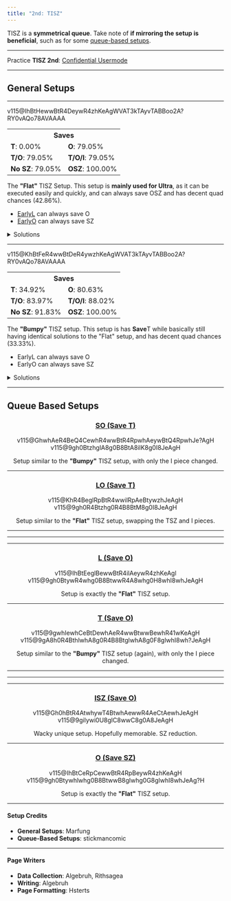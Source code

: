 ```yaml
---
title: "2nd: TISZ"
---
```

TISZ is a **symmetrical queue**. Take note of **if mirroring the setup is beneficial**, such as for some <a href="#queue-based-setups">queue-based setups</a>.
<hr class="small">

Practice **TISZ 2nd**: [Confidential Usermode](https://himitsuconfidential.github.io/downstack-practice/usermode.html/=[TISZ]p4,*p7)
___
## General Setups
<hr class="small">
<div class="setup-display">
	<div class="setup-image">
		<fumen>v115@IhBtHewwBtR4DeywR4zhKeAgWVAT3kTAyvTABBoo2A?RY0vAQo78AVAAAA</fumen>
	</div>
	<div class="setup-info">
		<table>
			<tr><th colspan="2">Saves</th></tr>
			<tr>
				<td><strong>T</strong>: <span title="0/5040">0.00%</span></td>
				<td><strong>O</strong>: <span title="3984/5040">79.05%</span></td>
			</tr>
			<tr>
				<td><strong>T/O</strong>: <span title="3984/5040">79.05%</span></td>
				<td><strong>T/O/I</strong>: <span title="3984/5040">79.05%</span></td>
			</tr>
			<tr>
				<td><strong>No SZ</strong>: <span title="3984/5040">79.05%</span></td>
				<td><strong>OSZ</strong>: <span title="5040/5040">100.00%</span></td>
			</tr>
		</table>
	</div>
	<div class="setup-writeup">
		<p>The <strong>"Flat"</strong> TISZ Setup. This setup is <strong>mainly used for Ultra</strong>, as it can be executed easily and quickly, and can always save <span class="mino">OSZ</span> and has decent quad chances <span title="2160/5040">(42.86%).</span>
			<ul>
				<li>
					<a href="#l-o">Early<span class="mino">L</span></a> can always save <span class="mino">O</span>
				</li>
				<li>
					<a href="#l-o">Early<span class="mino">O</span></a> can always save <span class="mino">SZ</span>
				</li>
			</ul>
		</p>
	</div>
</div>

<details>
	<summary>Solutions</summary>
	<h4>Minimals</h4>
	<fumen>v115@9gh0BtywR4whg0B8BtwwR4glwhg0E8ilwhI8whJeAg?WUADX7TAyvTABBoo2AWBwKB3ngHB</fumen>
	<fumen>v115@9gh0Btywhlwhg0B8BtwwRpglwhg0E8RpglwhI8whJe?AgWUADX7TAyvTABBoo2AY43UB1ngHB</fumen>
	<hr class="small">
	<h4>Extra Solutions</h4>
	<fumen>v115@9gh0Btzhhlg0B8BtywR4g0E8wwR4glI8glJeAgWtAl?EvXEhoo2AmXyTASILdD2488AwWM2ABlClEFrnRAzB88AQb9?vAXx78AVAAAA</fumen>
	<fumen>v115@9gh0BtzhR4g0B8Btywhlg0E8wwR4glI8glJeAgWtAl?EvXEhoo2AmXyTASILdD2488AwWM2ABlClEFrnRAzB88AQb9?vAXx78AVAAAA</fumen>
	<fumen>v115@9gh0ywR4hlwhg0B8wwR4Rpglwhg0E8RpglwhI8whJe?AgWpAlEvXEhoo2AmXyTASomgEB3M2ABlClEFrnRAzB88AQk?0vA5v78AVAAAA</fumen>
</details>
<hr class="small">
<div class="setup-display">
	<div class="setup-image">
		<fumen>v115@KhBtFeR4wwBtDeR4ywzhKeAgWVAT3kTAyvTABBoo2A?RY0vAQo78AVAAAA</fumen>
	</div>
	<div class="setup-info">
		<table>
			<tr><th colspan="2">Saves</th></tr>
			<tr>
				<td><strong>T</strong>: <span title="1760/5040">34.92%</span></td>
				<td><strong>O</strong>: <span title="4064/5040">80.63%</span></td>
			</tr>
			<tr>
				<td><strong>T/O</strong>: <span title="4232/5040">83.97%</span></td>
				<td><strong>T/O/I</strong>: <span title="4436/5040">88.02%</span></td>
			</tr>
			<tr>
				<td><strong>No SZ</strong>: <span title="4628/5040">91.83%</span></td>
				<td><strong>OSZ</strong>: <span title="5040/5040">100.00%</span></td>
			</tr>
		</table>
	</div>
	<div class="setup-writeup">
		<p>The <strong>"Bumpy"</strong> TISZ setup. This setup is has <strong>Save</strong><span class="mino">T</span> while basically still having identical solutions to the "Flat" setup, and has decent quad chances <span title="1680/5040">(33.33%).</span>
			<ul>
				<li>
					Early<span class="mino">L</span> can always save <span class="mino">O</span>
				</li>
				<li>
					Early<span class="mino">O</span> can always save <span class="mino">SZ</span>
				</li>
			</ul>
		</p>
	</div>
</div>

<details>
	<summary>Solutions</summary>
	<h4>Minimals</h4>
	<fumen>v115@9gwhh0R4Btywwhg0R4B8Btwwglwhg0E8ilwhI8JeAg?WUADX7TAyvTABBoo2AXB45A5ngHB</fumen>
	<fumen>v115@9gwhh0R4ywhlwhg0R4B8wwRpglwhg0E8RpglwhI8Je?AgWUADX7TAyvTABBoo2AY43UB1ngHB</fumen>
	<hr class="small">
	<h4>Extra Solutions</h4>
	<fumen>v115@9gwhh0R4Btilwhg0R4B8BtRpwhg0E8glRpwhI8JeAg?WtAlEvXEhoo2AmXyTASILdD2488AQeM2ABlClEFrnRAzB88?AQbGwA1y78AVAAAA</fumen>
	<fumen>v115@9gilR4i0RpglAtR4B8zhBtE8g0RpAtI8JeAgWsAlEv?XEhoo2AmXyTASILdD2488AQeM2ABlClEFrnRAzB88AwFYHB?yngHB</fumen>
	<fumen>v115@9gilR4zhg0glAtR4B8ywg0BtE8wwh0AtI8JeAgWtAl?EvXEhoo2AmXyTASILdD2488AwWM2ABlClEFrnRAzB88AQLE?wAX078AVAAAA</fumen>
</details>
<hr>

## Queue Based Setups
<center>
<div class="standard-queuebased-body">
	<section id="so-t">
		<a href="#so-t">
			<h3><span class="mino">SO</span> (Save <span class="mino">T</span>)</h3>
		</a>
		<div class="standard-queuebased">
		<fumen>v115@GhwhAeR4BeQ4CewhR4wwBtR4RpwhAeywBtQ4RpwhJe?AgH</fumen>
		<fumen>v115@9gh0BtzhglA8g0B8BtA8ilK8g0I8JeAgH</fumen>
		<p>
			Setup similar to the <strong>"Bumpy"</strong> TISZ setup, with only the I piece changed.
		</p>
		</div>
	</section>
	<hr class="vertical">
	<section id="lo-t">
		<a href="#lo-t">
			<h3><span class="mino">LO</span> (Save <span class="mino">T</span>)</h3>
		</a>
		<div class="standard-queuebased">
		<fumen>v115@KhR4BeglRpBtR4wwilRpAeBtywzhJeAgH</fumen>
		<fumen>v115@9gh0R4Btzhg0R4B8BtM8g0I8JeAgH</fumen>
		<p>
			Setup similar to the <strong>"Flat"</strong> TISZ setup, swapping the TSZ and I pieces.
		</p>
		</div>
	</section>
	<hr class="small">
	<hr class="small pad">
	<hr class="small pad">
	<section id="l-o">
		<a href="#l-o">
			<h3><span class="mino">L</span> (Save <span class="mino">O</span>)</h3>
		</a>
		<div class="standard-queuebased">
		<fumen>v115@IhBtEeglBewwBtR4ilAeywR4zhKeAgl</fumen>
		<fumen>v115@9gh0BtywR4whg0B8BtwwR4A8whg0H8whI8whJeAgH</fumen>
		<p>
			Setup is exactly the <strong>"Flat"</strong> TISZ setup.
		</p>
		</div>
	</section>
	<hr class="vertical">
	<section id="t-o">
	<a href="#t-o">
	<h3><span class="mino">T</span> (Save <span class="mino">O</span>)</h3>
	</a>
	<div class="standard-queuebased">
		<fumen>v115@9gwhIewhCeBtDewhAeR4wwBtwwBewhR41wKeAgH</fumen>
		<fumen>v115@9gA8h0R4BthlwhA8g0R4B8BtglwhA8g0F8glwhI8wh?JeAgH</fumen>
		<p>
			Setup similar to the <strong>"Bumpy"</strong> TISZ setup (again), with only the I piece changed.
		</p>
	</div>
	</section>
	<hr class="small">
	<hr class="small pad">
	<hr class="small pad">
	<section id="isz-o">
	<a href="#isz-o">
	<h3><span class="mino">ISZ</span> (Save <span class="mino">O</span>)</h3>
	</a>
	<div class="standard-queuebased">
		<fumen>v115@Gh0hBtR4AtwhywT4BtwhAewwR4AeCtAewhJeAgH</fumen>
		<fumen>v115@9gilywi0U8glC8wwC8g0A8JeAgH</fumen>
		<p>
			Wacky unique setup. Hopefully memorable. SZ reduction.
		</p>
	</div>
	</section>
	<hr class="vertical">
	<section id="isz-o">
	<a href="#isz-o">
	<h3><span class="mino">O</span> (Save <span class="mino">SZ</span>)</h3>
	</a>
	<div class="standard-queuebased">
		<fumen>v115@IhBtCeRpCewwBtR4RpBeywR4zhKeAgH</fumen>
		<fumen>v115@9gh0Btywhlwhg0B8BtwwB8glwhg0G8glwhI8whJeAg?H</fumen>
		<p>
			Setup is exactly the <strong>"Flat"</strong> TISZ setup.
		</p>
	</div>
	</section>
</div>
</center>
<hr>
<div class="credits">
<div>
	<h4>Setup Credits</h4>
	<ul>
		<li><strong>General Setups</strong>: Marfung</li>
		<li><strong>Queue-Based Setups</strong>: stickmancomic</li>
	</ul>
</div>
<div>
<hr class="vertical">
</div>
<div>
	<h4>Page Writers</h4>
	<ul>
		<li><strong>Data Collection</strong>: Algebruh, Rithsagea</li>
		<li><strong>Writing</strong>: Algebruh</li>
		<li><strong>Page Formatting</strong>: Hsterts</li>
	</ul>
</div>
</div>